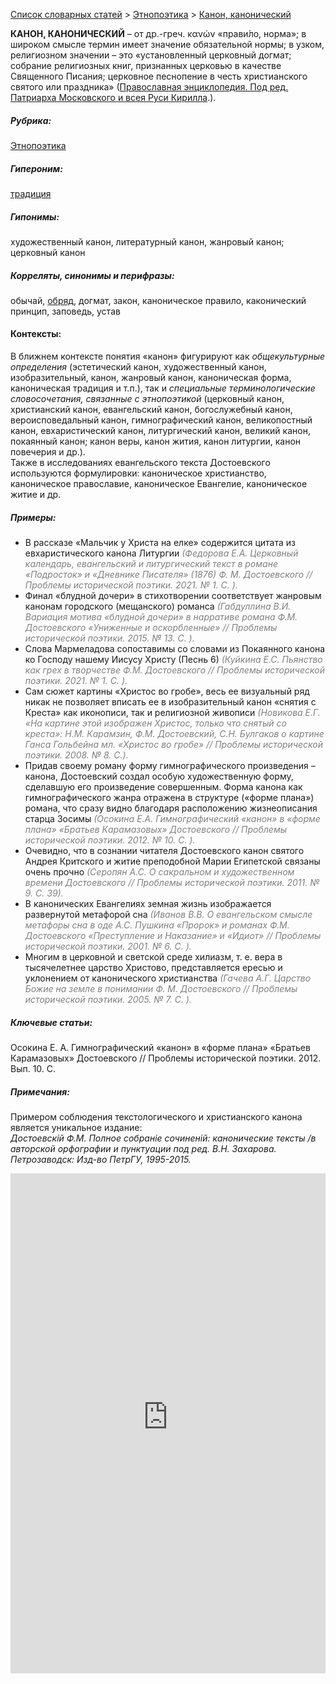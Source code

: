 <style>
st { color: Gray;
  font-style: italic;}
</style>

[Список словарных статей](https://thesaurus-dostoevsky.github.io/Thesaurus/) > [Этнопоэтика](ethnopoe.md) > [Канон, канонический](канон.md) 

**КАНОН, КАНОНИЧЕСКИЙ** – от др.-греч. κανών «прави́ло, норма»; в широком смысле термин имеет значение обязательной нормы; в узком, религиозном значении – это «установленный церковный догмат; собрание религиозных книг, признанных церковью в качестве Священного Писания;  церковное песнопение в честь христианского святого или праздника» ([Православная энциклопедия. Под ред. Патриарха Московского и всея Руси Кирилла](www.pravenc.ru).).

##### Рубрика:
[Этнопоэтика](ethnopoe.md)
##### Гипероним:
[традиция](традиция.md)
##### Гипонимы:
художественный канон, литературный канон, жанровый канон; церковный канон
##### Корреляты, синонимы и перифразы:
обычай, [обряд](обряд.md), догмат, закон, каноническое правило, каконический принцип, заповедь, устав

#### Контексты:
В ближнем контексте понятия «канон» фигурируют как *общекультурные определения* (эстетический канон, художественный канон, изобразительный, канон, жанровый канон, каноническая форма, каноническая традиция и т.п.), так и *специальные терминологические словосочетания, связанные с этнопоэтикой* (церковный канон,  христианский канон, евангельский канон, богослужебный канон, вероисповедальный канон, гимнографический канон, великопостный канон, евхаристический канон, литургический канон, великий канон, покаянный канон; канон веры, канон жития, канон литургии, канон повечерия  и др.).  
Также в исследованиях евангельского текста Достоевского используются формулировки: каноническое христианство, каноническое православие, каноническое Евангелие,  каноническое житие и др. 

##### Примеры:
* В рассказе «Мальчик  у Христа на елке» содержится цитата из 
евхаристического канона Литургии <st>(Федорова Е.А. Церковный календарь, евангельский и литургический текст в романе «Подросток» и «Дневнике Писателя» (1876) Ф. М. Достоевского // Проблемы исторической поэтики. 2021. № 1. С. ).</st>
* Финал «блудной дочери» в стихотворении соответствует жанровым 
канонам городского (мещанского) романса <st>(Габдуллина В.И. Вариация мотива «блудной дочери» в нарративе романа Ф.М. Достоевского «Униженные и оскорбленные» // Проблемы исторической поэтики.  2015. № 13. С.  ).</st>
* Слова Мармеладова сопоставимы со словами из Покаянного канона ко 
Господу нашему Иисусу Христу (Песнь 6) <st>(Куйкина Е.С. Пьянство как грех в творчестве Ф.М. Достоевского // Проблемы исторической поэтики. 2021. № 1. С. ).</st>
* Сам сюжет картины «Христос во гробе», весь ее визуальный ряд никак 
не позволяет вписать ее в изобразительный канон «снятия с Креста» как иконописи, так и религиозной живописи <st>(Новикова Е.Г. «На картине этой изображен Христос, только что снятый со креста»: Н.М. Карамзин, Ф.М. Достоевский, С.Н. Булгаков о картине Ганса Гольбейна мл. «Христос во гробе» // Проблемы исторической поэтики. 2008. № 8. С.).</st>
* Придав своему роману форму гимнографического произведения –
канона, Достоевский создал особую художественную форму, сделавшую его произведение совершенным. Форма канона как гимнографического жанра
отражена в структуре («форме плана») романа, что сразу видно благодаря расположению жизнеописания старца Зосимы <st>(Осокина Е.А. Гимнографический «канон» в «форме плана» «Братьев Карамазовых» Достоевского  // Проблемы исторической поэтики. 2012. № 10. С. ).</st>
* Очевидно, что в сознании читателя Достоевского канон святого Андрея
Критского и житие преподобной Марии Египетской связаны очень прочно <st>(Серопян А.С. О сакральном и художественном времени Достоевского // Проблемы исторической поэтики. 2011. № 9. С. 39).</st>
* В канонических Евангелиях земная жизнь изображается развернутой 
метафорой сна <st>(Иванов В.В. О евангельском смысле метафоры сна в оде А.С. Пушкина «Пророк» и романах Ф.М. Достоевского «Преступление и Наказание» и «Идиот» // Проблемы исторической поэтики. 2001. № 6. С. ). </st>
* Многим в церковной и светской среде хилиазм, т. е. вера в тысячелетнее 
царство Христово, представляется ересью и уклонением от канонического христианства <st>(Гачева А.Г. Царство Божие на земле в понимании Ф. М. Достоевского  // Проблемы исторической поэтики. 2005. № 7. С. ).</st> 


##### Ключевые статьи:  
Осокина Е. А. Гимнографический «канон» в «форме плана» «Братьев Карамазовых» Достоевского // Проблемы исторической поэтики. 2012. Вып. 10. С. 

##### Примечания:
Примером соблюдения текстологического и христианского канона является уникальное издание:  
*Достоевскiй Ф.М. Полное собранiе сочиненiй: канонические тексты /в авторской орфографии и пунктуации под ред. В.Н. Захарова. Петрозаводск: Изд-во ПетрГУ, 1995-2015.*

<iframe src="https://thesaurus-dostoevsky.github.io/nk/канон.html" style="border:0px;width:100%;height:800px" allowfullscreen="true" webkitallowfullscreen="true" mozallowfullscreen="true">
